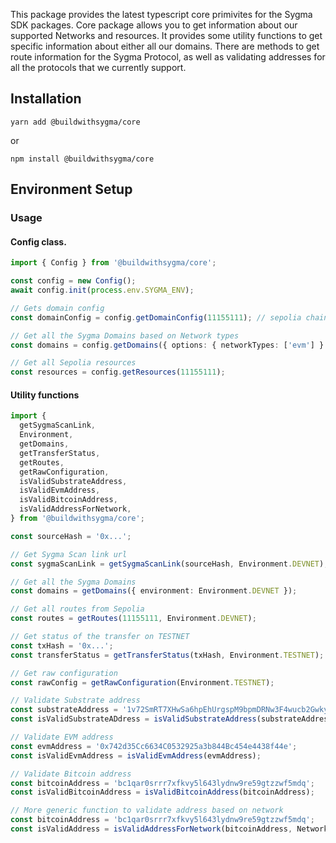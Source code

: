 This package provides the latest typescript core primivites for the Sygma SDK packages. Core package allows you to get information about our supported Networks and resources. It provides some utility functions to get specific information about either all our domains. There are methods to get route information for the Sygma Protocol, as well as validating addresses for all the protocols that we currently support.

## Installation

```
yarn add @buildwithsygma/core
```

or

```
npm install @buildwithsygma/core
```

## Environment Setup

### Usage

#### Config class.

```typescript
import { Config } from '@buildwithsygma/core';

const config = new Config();
await config.init(process.env.SYGMA_ENV);

// Gets domain config
const domainConfig = config.getDomainConfig(11155111); // sepolia chain Id

// Get all the Sygma Domains based on Network types
const domains = config.getDomains({ options: { networkTypes: ['evm'] } });

// Get all Sepolia resources
const resources = config.getResources(11155111);
```

#### Utility functions

```typescript
import {
  getSygmaScanLink,
  Environment,
  getDomains,
  getTransferStatus,
  getRoutes,
  getRawConfiguration,
  isValidSubstrateAddress,
  isValidEvmAddress,
  isValidBitcoinAddress,
  isValidAddressForNetwork,
} from '@buildwithsygma/core';

const sourceHash = '0x...';

// Get Sygma Scan link url
const sygmaScanLink = getSygmaScanLink(sourceHash, Environment.DEVNET);

// Get all the Sygma Domains
const domains = getDomains({ environment: Environment.DEVNET });

// Get all routes from Sepolia
const routes = getRoutes(11155111, Environment.DEVNET);

// Get status of the transfer on TESTNET
const txHash = '0x...';
const transferStatus = getTransferStatus(txHash, Environment.TESTNET);

// Get raw configuration
const rawConfig = getRawConfiguration(Environment.TESTNET);

// Validate Substrate address
const substrateAddress = '1v72SmRT7XHwSa6hpEhUrgspM9bpmDRNw3F4wucb2GwkynQ';
const isValidSubstrateADdress = isValidSubstrateAddress(substrateAddress);

// Validate EVM address
const evmAddress = '0x742d35Cc6634C0532925a3b844Bc454e4438f44e';
const isValidEvmAddress = isValidEvmAddress(evmAddress);

// Validate Bitcoin address
const bitcoinAddress = 'bc1qar0srrr7xfkvy5l643lydnw9re59gtzzwf5mdq';
const isValidBitcoinAddress = isValidBitcoinAddress(bitcoinAddress);

// More generic function to validate address based on network
const bitcoinAddress = 'bc1qar0srrr7xfkvy5l643lydnw9re59gtzzwf5mdq';
const isValidAddress = isValidAddressForNetwork(bitcoinAddress, Network.BITCOIN);
```
